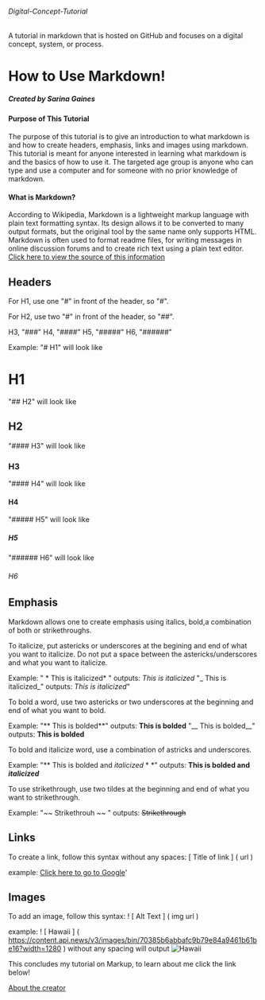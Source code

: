 ###### Digital-Concept-Tutorial
A tutorial in markdown that is hosted on GitHub and focuses on a digital concept, system, or process.

#  How to Use Markdown!
##### Created by Sarina Gaines


#### Purpose of This Tutorial 
The purpose of this tutorial is to give an introduction to what markdown is and how to create headers, emphasis, links and images using markdown. This tutorial is meant for anyone interested in learning what markdown is and the basics of how to use it. The targeted age group is anyone who can type and use a computer and for someone with no prior knowledge of markdown. 

#### What is Markdown?
According to Wikipedia, Markdown is a lightweight markup language with plain text formatting syntax. Its design allows it to be converted to many output formats, but the original tool by the same name only supports HTML. Markdown is often used to format readme files, for writing messages in online discussion forums and to create rich text using a plain text editor. [Click here to view the source of this information](https://en.wikipedia.org/wiki/Markdown)

## Headers

For H1, use one "#" in front of the header, so "#".


For H2, use two "#" in front of the header, so "##".


H3, "###"
H4, "####"
H5, "#####"
H6, "######"

Example: 
"# H1" will look like
 # H1
 "## H2" will look like
 ## H2
 "#### H3" will look like
 ### H3
 "#### H4" will look like
 #### H4
 "##### H5" will look like
 ##### H5
 "###### H6" will look like
 ###### H6

## Emphasis
Markdown allows one to create emphasis using italics, bold,a combination of both or strikethroughs. 

To italicize, put astericks or underscores at the begining and end of what you want to italicize. Do not put a space between the astericks/underscores and what you want to italicize. 

Example: " * This is italicized* " outputs: 
*This is italicized*
"_ This is italicized_" outputs: 
_This is italicized_"

To bold a word, use two astericks or two underscores at the beginning and end of what you want to bold. 

Example: 
"** This is bolded**" outputs: 
**This is bolded**
"__ This is bolded__" outputs: 
__This is bolded__

To bold and italicize word, use a combination of astricks and underscores. 

Example: 
"** This is bolded and _italicized_ * *" outputs: 
**This is bolded and _italicized_** 

To use strikethrough, use two tildes at the beginning and end of what you want to strikethrough. 

Example: 
"~~ Strikethrouh ~~ " outputs: 
~~Strikethrough~~

## Links

To create a link, follow this syntax without any spaces: 
[ Title of link ] ( url )

example: 
[Click here to go to Google](https://www.google.com/)'

## Images

To add an image, follow this syntax: 
! [ Alt Text ] ( img url ) 

example: ! [ Hawaii ] ( https://content.api.news/v3/images/bin/70385b6abbafc9b79e84a9461b61be16?width=1280 ) without any spacing will output
![Hawaii](https://content.api.news/v3/images/bin/70385b6abbafc9b79e84a9461b61be16?width=1280)

This concludes my tutorial on Markup, to learn about me click the link below!

[About the creator](Aboutme.md)
